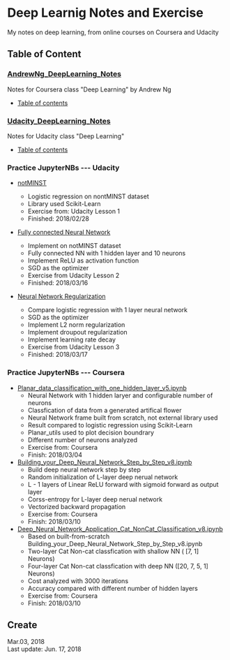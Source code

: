 # Deep Learnig Notes and Exercise  
My notes on deep learning, from online courses on Coursera and Udacity   

## Table of Content  
### [AndrewNg_DeepLearning_Notes](https://github.com/SuperYuLu/Deep-Learning-Notes-Exercise/tree/master/AndrewNg_DeepLearning_Notes)  
Notes for Coursera class "Deep Learning" by Andrew Ng  
- [Table of contents](https://github.com/SuperYuLu/Deep-Learning-Notes-Exercise/tree/master/AndrewNg_DeepLearning_Notes)  

### [Udacity_DeepLearning_Notes](https://github.com/SuperYuLu/Deep-Learning-Notes-Exercise/tree/master/Udacity_DeepLearning_Notes)  
Notes for Udacity class "Deep Learning"  
- [Table of contents](https://github.com/SuperYuLu/Deep-Learning-Notes-Exercise/tree/master/Udacity_DeepLearning_Notes)  

### Practice JupyterNBs --- Udacity
- [notMINST](https://github.com/SuperYuLu/Deep-Learning-Notes-Exercise/blob/master/Udacity_1_notMINST.ipynb)
  + Logistic regression on nontMINST dataset
  + Library used Scikit-Learn 
  + Exercise from: Udacity Lesson 1 
  + Finished: 2018/02/28

- [Fully connected Neural Network](https://github.com/SuperYuLu/Deep-Learning-Notes-Exercise/blob/master/Udacity_2_fullyconnected.ipynb)
  + Implement on notMINST dataset
  + Fully connected NN with 1 hidden layer and 10 neurons
  + Implement ReLU as activation function
  + SGD as the optimizer
  + Exercise from Udacity Lesson 2
  + Finished: 2018/03/16
  
- [Neural Network Regularization](https://github.com/SuperYuLu/Deep-Learning-Notes-Exercise/blob/master/Udacity_3_regularization.ipynb)
  + Compare logistic regression with 1 layer neural network 
  + SGD as the optimizer 
  + Implement L2 norm regularization
  + Implement droupout regularization
  + Implement learning rate decay 
  + Exercise from Udacity Lesson 3
  + Finished: 2018/03/17


### Practice JupyterNBs --- Coursera
- [Planar_data_classification_with_one_hidden_layer_v5.ipynb](https://github.com/SuperYuLu/Deep-Learning-Notes-Exercise/blob/master/Coursera_Planar_data_classification_with_one_hidden_layer_v5.ipynb)
  + Neural Network with 1 hidden laryer and configurable number of neurons 
  + Classfication of data from a generated artifical flower 
  + Neural Network frame built from scratch, not external library used
  + Result compared to logistic regression using Scikit-Learn
  + Planar_utils used to plot decision boundrary 
  + Different number of neurons analyzed 
  + Exercise from: Coursera
  + Finish: 2018/03/04
- [Building_your_Deep_Neural_Network_Step_by_Step_v8.ipynb](https://github.com/SuperYuLu/Deep-Learning-Notes-Exercise/blob/master/Coursera_Building_your_Deep_Neural_Network_Step_by_Step_v8.ipynb)
  + Build deep neural network step by step
  + Random initialization of L-layer deep nerual network
  + L - 1 layers of Linear ReLU forward with sigmoid forward as output layer 
  + Corss-entropy for L-layer deep nerual network 
  + Vectorized backward propagation 
  + Exercise from: Coursera
  + Finish: 2018/03/10
- [Deep_Neural_Network_Application_Cat_NonCat_Classification_v8.ipynb](https://github.com/SuperYuLu/Deep-Learning-Notes-Exercise/blob/master/Coursera_Deep_Neural_Network_Application_Cat_NonCat_Classification_v8.ipynb)
  + Based on built-from-scratch Building_your_Deep_Neural_Network_Step_by_Step_v8.ipynb
  + Two-layer Cat Non-cat classfication with shallow NN ( [7, 1]  Neurons)
  + Four-layer Cat Non-cat classfication with deep NN ([20, 7, 5, 1] Neurons)
  + Cost analyzed with 3000 iterations
  + Accuracy compared with different number of hidden layers 
  + Exercise from: Coursera
  + Finish: 2018/03/10
  

## Create
Mar.03, 2018   
Last update: Jun. 17, 2018  



